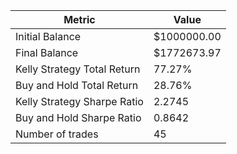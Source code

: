| Metric | Value |
| --- | --- |
| Initial Balance | $1000000.00 |
| Final Balance | $1772673.97 |
| Kelly Strategy Total Return | 77.27% |
| Buy and Hold Total Return | 28.76% |
| Kelly Strategy Sharpe Ratio | 2.2745 |
| Buy and Hold Sharpe Ratio | 0.8642 |
| Number of trades | 45 |

